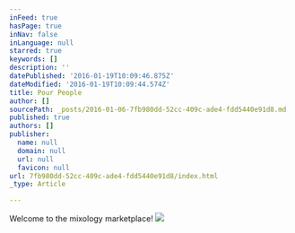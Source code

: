 ```yaml
---
inFeed: true
hasPage: true
inNav: false
inLanguage: null
starred: true
keywords: []
description: ''
datePublished: '2016-01-19T10:09:46.875Z'
dateModified: '2016-01-19T10:09:44.574Z'
title: Pour People
author: []
sourcePath: _posts/2016-01-06-7fb980dd-52cc-409c-ade4-fdd5440e91d8.md
published: true
authors: []
publisher:
  name: null
  domain: null
  url: null
  favicon: null
url: 7fb980dd-52cc-409c-ade4-fdd5440e91d8/index.html
_type: Article

---
```

Welcome to the mixology marketplace!
![](https://s3-us-west-2.amazonaws.com/the-grid-img/p/7d5427f8d1a74f95e366f3b795d459a524139d17.png)